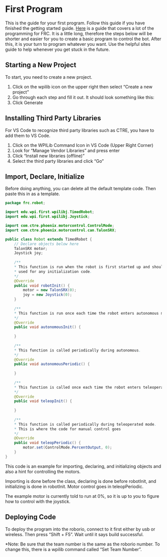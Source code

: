 # First Program

This is the guide for your first program. Follow this guide if you have finished the getting started guide. [Here](https://wpilib.screenstepslive.com/s/currentCS/m/java) is a guide that covers a lot of the programming for FRC. It is a little long, therefore the steps below will be shorter and easier for you to create a basic program to control the bot. After this, it is your turn to program whatever you want. Use the helpful sites guide to help whenever you get stuck in the future.

## Starting a New Project

To start, you need to create a new project. 

1. Click on the wpilib icon on the upper right then select “Create a new project”
2. Go through each step and fill it out. It should look something like this:
3. Click Generate

## Installing Third Party Libraries

For VS Code to recognize third party libraries such as CTRE, you have to add them to VS Code.

1. Click on the WPILib Command Icon in VS Code (Upper Right Corner)
2. Look for “Manage Vendor Libraries” and press enter
3. Click “Install new libraries (offline)”
4. Select the third party libraries and click “Go”

## Import, Declare, Initialize

Before doing anything, you can delete all the default template code. Then paste this in as a template.

```java
package frc.robot;

import edu.wpi.first.wpilibj.TimedRobot;
import edu.wpi.first.wpilibj.Joystick;

import com.ctre.phoenix.motorcontrol.ControlMode;
import com.ctre.phoenix.motorcontrol.can.TalonSRX;

public class Robot extends TimedRobot {
	// Declare objects below here
	TalonSRX motor;
	Joystick joy;
	
	/**
	* This function is run when the robot is first started up and should be
	* used for any initialization code.
	*/
	@Override
	public void robotInit() {
		motor = new TalonSRX(0);
		joy = new Joystick(0);
	}
	
	/**
	* This function is run once each time the robot enters autonomous mode.
	*/
	@Override
	public void autonomousInit() {
		
	}
	
	/**
	* This function is called periodically during autonomous.
	*/
	@Override
	public void autonomousPeriodic() {
		
	}
	
	/**
	* This function is called once each time the robot enters teleoperated mode.
	*/
	@Override
	public void teleopInit() {
	
	}
	
	/**
	* This function is called periodically during teleoperated mode.
	* This is where the code for manual control goes
	*/
	@Override
	public void teleopPeriodic() {
		motor.set(ControlMode.PercentOutput, 0);
	}
}
```

This code is an example for importing, declaring, and initializing objects and also a hint for controlling the motors.

Importing is done before the class, declaring is done before robotInit, and initializing is done in robotInit. Motor control goes in teleopPeriodic.

The example motor is currently told to run at 0%, so it is up to you to figure how to control with the joystick.

## Deploying Code

To deploy the program into the roborio, connect to it first either by usb or wireless. Then press “Shift + F5”. Wait until it says build successful.

*Note: Be sure that the team number is the same as the roborio number. To change this, there is a wpilib command called “Set Team Number”.
